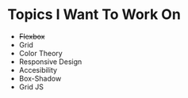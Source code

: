 # Topics I Want To Work On

  - ~~Flexbox~~
  - Grid
  - Color Theory
  - Responsive Design
  - Accesibility
  - Box-Shadow
  - Grid JS
